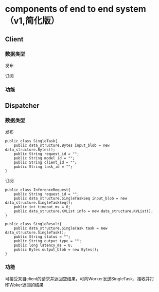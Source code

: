 # components of end to end system（v1,简化版）
## Client
### 数据类型
发布

订阅

### 功能

## Dispatcher
### 数据类型
发布
```
public class SingleTask{
    public data_structure.Bytes input_blob = new data_structure.Bytes();
    public String request_id = "";
    public String model_id = "";
    public String client_id = "";
    public String task_id = "";
}
```
订阅
```
public class InferenceRequest{
    public String request_id = "";
    public data_structure.SingleTaskSeq input_blob = new data_structure.SingleTaskSeq();
    public int timeout_ms = 0;
    public data_structure.KVList info = new data_structure.KVList();
}
```
```
public class SingleResult{
    public data_structure.SingleTask task = new data_structure.SingleTask();
    public String status = "";
    public String output_type = "";
    public long latency_ms = 0;
    public Bytes output_blob = new Bytes();
}
```
### 功能
可接受来自client的请求并返回空结果，可向Worker发送SingleTask，接收并打印Woker返回的结果